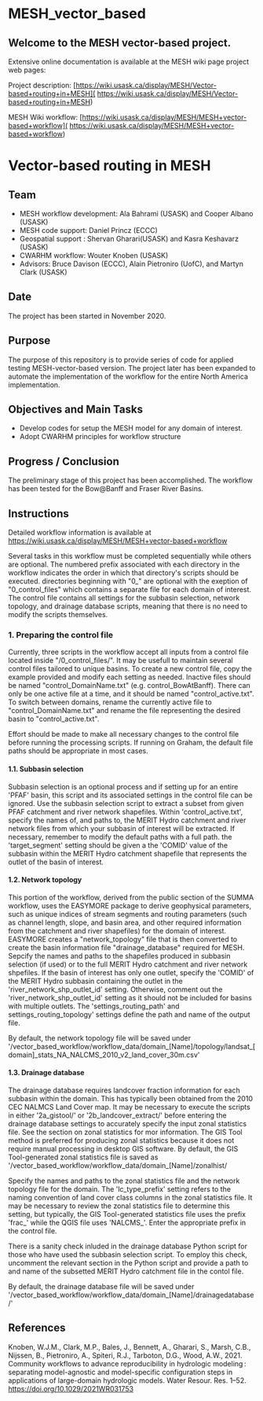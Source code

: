 ﻿# MESH_vector_based
## Welcome to the MESH vector-based project.

Extensive online documentation is available at the MESH wiki page project web pages:

Project description:
[https://wiki.usask.ca/display/MESH/Vector-based+routing+in+MESH]( https://wiki.usask.ca/display/MESH/Vector-based+routing+in+MESH)

MESH Wiki workflow:
[https://wiki.usask.ca/display/MESH/MESH+vector-based+workflow]( https://wiki.usask.ca/display/MESH/MESH+vector-based+workflow)


# Vector-based routing in MESH

## Team
  - MESH workflow development: Ala Bahrami (USASK) and Cooper Albano (USASK)  
  - MESH code support: Daniel Princz (ECCC) 
  - Geospatial support : Shervan Gharari(USASK) and Kasra Keshavarz (USASK)
  - CWARHM workflow: Wouter Knoben (USASK) 
  - Advisors: Bruce Davison (ECCC), Alain Pietroniro (UofC), and Martyn Clark (USASK) 

## Date
The project has been started in November 2020. 

## Purpose
The purpose of this repository is to provide series of code for applied testing MESH-vector-based version. The project later has been expanded to automate the implementation of the workflow for the entire North America implementation.


## Objectives and Main Tasks
  * Develop codes for setup the MESH model for any domain of interest. 
  * Adopt CWARHM principles for workflow structure


## Progress / Conclusion
The preliminary stage of this project has been accomplished. The workflow has been tested for the Bow@Banff and Fraser River Basins. 


## Instructions
Detailed workflow information is available at https://wiki.usask.ca/display/MESH/MESH+vector-based+workflow 

Several tasks in this workflow must be completed sequentially while others are optional. The numbered prefix associated with each directory in the workflow indicates the order in which that directory's scripts should be executed. 
directories beginning with "0_" are optional with the exeption of "0_control_files" which contains a separate file for each domain of interest. The control file contains all settings for the subbasin selection, network topology, and drainage database 
scripts, meaning that there is no need to modify the scripts themselves. 

### 1. Preparing the control file
Currently, three scripts in the workflow accept all inputs from a control file located inside "/0_control_files/". It may be usefull to maintain several control files tailored to unique basins. To create a new control file, copy the example provided and modify each setting as needed. Inactive files should be named "control_DomainName.txt" (e.g. control_BowAtBanff). There can only be one active file at a time, and it should be named "control_active.txt". To switch between domains, rename the currently active file to "control_DomainName.txt" and rename the file representing the desired basin to "control_active.txt".

Effort should be made to make all necessary changes to the control file before running the processing scripts. If running on Graham, the default file paths should be appropriate in most cases. 
#### 1.1. Subbasin selection
Subbasin selection is an optional process and if setting up for an entire 'PFAF' basin, this script and its associated settings in the control file can be ignored. 
Use the subbasin selection script to extract a subset from given PFAF catchment and river network shapefiles. 
Within 'control_active.txt', specify the names of, and paths to, the MERIT Hydro catchment and river network files from which your subbasin of interest will be extracted. If necessary, remember to modify the default paths with a full path.
the 'target_segment' setting should be given a the 'COMID' value of the subbasin within the MERIT Hydro catchment shapefile that represents the outlet of the basin of interest.

#### 1.2. Network topology
This portion of the workflow, derived from the public section of the SUMMA workflow, uses the EASYMORE package to derive geophysical parameters, such as unique indices of stream segments and routing parameters (such as channel length, slope, and basin area, and other required information from the catchment and river shapefiles) for the domain of interest. EASYMORE creates a "network_topology" file that is then converted to create the basin information file "drainage_database" required for MESH. 
Sepcify the names and paths to the shapefiles produced in subbasin selection (if used) or to the full MERIT Hydro catchment and river network shpefiles. If the basin of interest has only one outlet, specify the 'COMID' of the MERIT Hydro subbasin containing the outlet 
in the 'river_network_shp_outlet_id' setting. Otherwise, comment out the 'river_network_shp_outlet_id' setting as it should not be included for basins with multiple outlets. The 'settings_routing_path' and settings_routing_topology' settings define the path and name of the output file.

By default, the network topology file will be saved under '/vector_based_workflow/workflow_data/domain_[Name]/topology/landsat_[domain]_stats_NA_NALCMS_2010_v2_land_cover_30m.csv'

#### 1.3. Drainage database
The drainage database requires landcover fraction information for each subbasin within the domain. This has typically been obtained from the 2010 CEC NALMCS Land Cover map. It may be necessary to execute the scripts in either '2a_gistool/' or '2b_landcover_extract/' before entering the drainage database settings to accurately specify the input zonal statistics file. See the section on zonal statistics for mor information. The GIS Tool method is preferred for producing zonal statistics because it does not require manual processing in desktop GIS software. By default, the GIS Tool-generated zonal statistics file is saved as '/vector_based_workflow/workflow_data/domain_[Name]/zonalhist/

Specify the names and paths to the zonal statistics file and the network topology file for the domain. The 'lc_type_prefix' setting refers to the naming convention of land cover class columns in the zonal statistics file. It may be necessary to review the zonal statistics file to determine this setting, but typically, the GIS Tool-generated statistics file uses the prefix 'frac_' while the QGIS file uses 'NALCMS_'. Enter the appropriate prefix in the control file.

There is a sanity check inluded in the drainage database Python script for those who have used the subbasin selection script. To employ this check, uncomment the relevant section in the Python script and provide a path to and name of the subsetted MERIT Hydro catchment file in the contol file.

By default, the drainage database file will be saved under '/vector_based_workflow/workflow_data/domain_[Name]/drainagedatabase/'



## References
Knoben, W.J.M., Clark, M.P., Bales, J., Bennett, A., Gharari, S., Marsh, C.B., Nijssen, B., Pietroniro, A., Spiteri, R.J., Tarboton, D.G., Wood, A.W., 2021. Community workflows to advance reproducibility in hydrologic modeling : separating model-agnostic and model-specific configuration steps in applications of large-domain hydrologic models. Water Resour. Res. 1–52. https://doi.org/10.1029/2021WR031753

